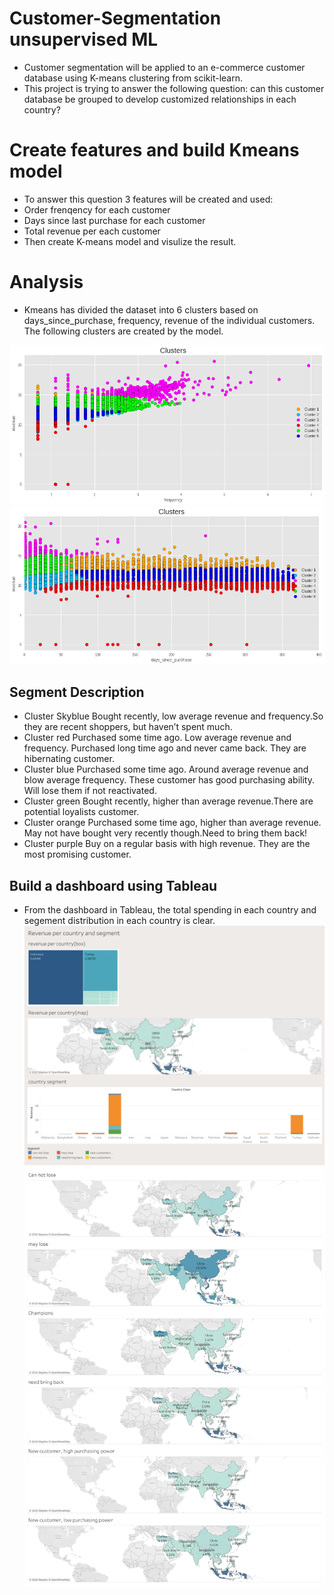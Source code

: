# Customer-Segmentation unsupervised ML

* Customer segmentation will be applied to an e-commerce customer database using K-means clustering from scikit-learn. 
* This project is trying to answer the following question: can this customer database be grouped to develop customized relationships in each country?
# Create features and build Kmeans model
* To answer this question 3 features will be created and used:
* Order frenqency for each customer
* Days since last purchase for each customer
* Total revenue per each customer
* Then create K-means model and visulize the result. 

# Analysis

* Kmeans has divided the dataset into 6 clusters based on days_since_purchase,	frequency,	revenue of the individual customers. The following clusters are created by the model.

![alt text](https://github.com/chejige/Customer-Segmentation-Kmeans-clustering-/blob/17156b37b1bbdef908ab266c32e34dc2d2369afe/cluster%20(frequency%20revenue).png)
![alt text](https://github.com/chejige/Customer-Segmentation-Kmeans-clustering-/blob/17156b37b1bbdef908ab266c32e34dc2d2369afe/cluster(days_since_purchase%20revenue).png)
## Segment Description
* Cluster Skyblue Bought recently, low average revenue and frequency.So they are recent shoppers, but haven’t spent much.
* Cluster red Purchased some time ago. Low average revenue and frequency. Purchased long time ago and never came back. They are hibernating customer.
* Cluster blue Purchased some time ago. Around average revenue and blow average frequency. These customer has good purchasing ability. Will lose them if not reactivated.
* Cluster green Bought recently, higher than average revenue.There are potential loyalists customer.
* Cluster orange Purchased some time ago, higher than average revenue. May not have bought very recently though.Need to bring them back!
* Cluster purple Buy on a regular basis with high revenue. They are the most promising customer.

## Build a dashboard using Tableau
* From the dashboard in Tableau, the total spending in each country and segement distribution in each country is clear.
![alt text](https://github.com/chejige/Customer-Segmentation-Kmeans-clustering-/blob/17156b37b1bbdef908ab266c32e34dc2d2369afe/Revenue%20per%20country%20and%20segment.png)
![alt text](https://github.com/chejige/Customer-Segmentation-Kmeans-clustering-/blob/17156b37b1bbdef908ab266c32e34dc2d2369afe/segment%20(1).png)


